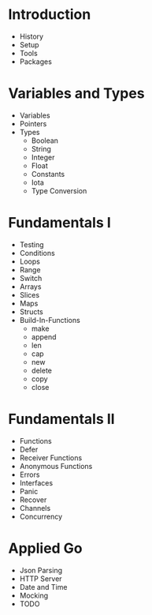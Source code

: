

# Introduction

* History
* Setup
* Tools
* Packages

# Variables and Types

* Variables
* Pointers
* Types
  * Boolean
  * String
  * Integer
  * Float
  * Constants
  * Iota
  * Type Conversion
    
# Fundamentals I

* Testing
* Conditions
* Loops
* Range
* Switch
* Arrays
* Slices
* Maps
* Structs
* Build-In-Functions
    * make
    * append
    * len
    * cap
    * new
    * delete
    * copy
    * close
    
# Fundamentals II

* Functions
* Defer
* Receiver Functions
* Anonymous Functions
* Errors
* Interfaces
* Panic
* Recover
* Channels
* Concurrency

# Applied Go

* Json Parsing
* HTTP Server
* Date and Time
* Mocking
* TODO
